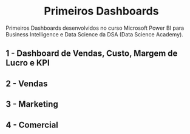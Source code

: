 <h1 align="center"> Primeiros Dashboards </h1>
Primeiros Dashboards desenvolvidos no curso Microsoft Power BI para Business Intelligence e Data Science da DSA (Data Science Academy).

## 1 - Dashboard de Vendas, Custo, Margem de Lucro e KPI


## 2 - Vendas


## 3 - Marketing


## 4 - Comercial